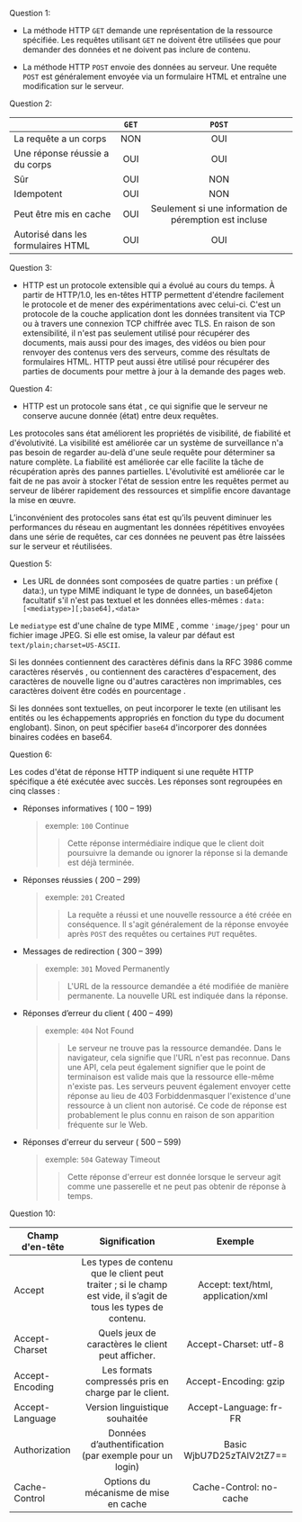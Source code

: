 Question 1:

- La méthode HTTP `GET` demande une représentation de la ressource spécifiée. Les requêtes utilisant `GET` ne doivent être utilisées que pour demander des données et ne doivent pas inclure de contenu.

- La méthode HTTP `POST` envoie des données au serveur. Une requête `POST` est généralement envoyée via un formulaire HTML et entraîne une modification sur le serveur.

Question 2:

|                       | `GET` | `POST` |
|----|:---:|:---:|
| La requête a un corps |  NON  |  OUI   |
| Une réponse réussie a du corps | OUI | OUI |
| Sûr |  OUI  |  NON   |
| Idempotent | OUI | NON |
| Peut être mis en cache |  OUI  |  Seulement si une information de péremption est incluse   |
| Autorisé dans les formulaires HTML | OUI | OUI |


Question 3:

- HTTP est un protocole extensible qui a évolué au cours du temps. À partir de HTTP/1.0, les en-têtes HTTP permettent d'étendre facilement le protocole et de mener des expérimentations avec celui-ci. C'est un protocole de la couche application dont les données transitent via TCP ou à travers une connexion TCP chiffrée avec TLS. En raison de son extensibilité, il n'est pas seulement utilisé pour récupérer des documents, mais aussi pour des images, des vidéos ou bien pour renvoyer des contenus vers des serveurs, comme des résultats de formulaires HTML. HTTP peut aussi être utilisé pour récupérer des parties de documents pour mettre à jour à la demande des pages web.


Question 4:

- HTTP est un protocole sans état , ce qui signifie que le serveur ne conserve aucune donnée (état) entre deux requêtes.

Les protocoles sans état améliorent les propriétés de visibilité, de fiabilité et d'évolutivité. La visibilité est améliorée car un système de surveillance n'a pas besoin de regarder au-delà d'une seule requête pour déterminer sa nature complète. La fiabilité est améliorée car elle facilite la tâche de récupération après des pannes partielles. L'évolutivité est améliorée car le fait de ne pas avoir à stocker l'état de session entre les requêtes permet au serveur de libérer rapidement des ressources et simplifie encore davantage la mise en œuvre.

L’inconvénient des protocoles sans état est qu’ils peuvent diminuer les performances du réseau en augmentant les données répétitives envoyées dans une série de requêtes, car ces données ne peuvent pas être laissées sur le serveur et réutilisées.

Question 5:

- Les URL de données sont composées de quatre parties : un préfixe ( data:), un type MIME indiquant le type de données, un base64jeton facultatif s'il n'est pas textuel et les données elles-mêmes :
      `data:[<mediatype>][;base64],<data>`

Le `mediatype` est d'une chaîne de type MIME , comme `'image/jpeg'` pour un fichier image JPEG. Si elle est omise, la valeur par défaut est `text/plain;charset=US-ASCII`.

Si les données contiennent des caractères définis dans la RFC 3986 comme caractères réservés , ou contiennent des caractères d'espacement, des caractères de nouvelle ligne ou d'autres caractères non imprimables, ces caractères doivent être codés en pourcentage .

Si les données sont textuelles, on peut incorporer le texte (en utilisant les entités ou les échappements appropriés en fonction du type du document englobant). Sinon, on peut  spécifier `base64` d'incorporer des données binaires codées en base64.

Question 6:

Les codes d'état de réponse HTTP indiquent si une requête HTTP spécifique a été exécutée avec succès. Les réponses sont regroupées en cinq classes :

- Réponses informatives ( 100 – 199)
  > exemple: `100` Continue 
  >> Cette réponse intermédiaire indique que le client doit poursuivre la demande ou ignorer la réponse si la demande est déjà terminée.
- Réponses réussies ( 200 – 299)
  > exemple: `201` Created
  >> La requête a réussi et une nouvelle ressource a été créée en conséquence. Il s'agit généralement de la réponse envoyée après `POST` des requêtes ou certaines `PUT` requêtes.
- Messages de redirection ( 300 – 399)
  > exemple: `301` Moved Permanently
  >> L'URL de la ressource demandée a été modifiée de manière permanente. La nouvelle URL est indiquée dans la réponse.
- Réponses d’erreur du client ( 400 – 499)
  > exemple: `404` Not Found
  >> Le serveur ne trouve pas la ressource demandée. Dans le navigateur, cela signifie que l'URL n'est pas reconnue. Dans une API, cela peut également signifier que le point de terminaison est valide mais que la ressource elle-même n'existe pas. Les serveurs peuvent également envoyer cette réponse au lieu de 403 Forbiddenmasquer l'existence d'une ressource à un client non autorisé. Ce code de réponse est probablement le plus connu en raison de son apparition fréquente sur le Web.
- Réponses d'erreur du serveur ( 500 – 599)
  > exemple: `504` Gateway Timeout
  >> Cette réponse d'erreur est donnée lorsque le serveur agit comme une passerelle et ne peut pas obtenir de réponse à temps.

Question 10:

| Champ d'en-tête| Signification | Exemple |
|----|:---:|:---:|
|Accept|Les types de contenu que le client peut traiter ; si le champ est vide, il s’agit de tous les types de contenu.|Accept: text/html, application/xml|
|Accept-Charset|Quels jeux de caractères le client peut afficher.|Accept-Charset: utf-8|
|Accept-Encoding|Les formats compressés pris en charge par le client.|Accept-Encoding: gzip|
|Accept-Language|Version linguistique souhaitée|Accept-Language: fr-FR|
|Authorization|Données d’authentification (par exemple pour un login)|Basic WjbU7D25zTAlV2tZ7==|
|Cache-Control|Options du mécanisme de mise en cache|Cache-Control: no-cache|

